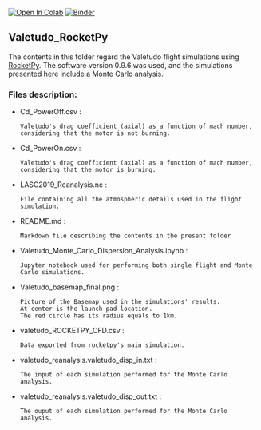 [![Open In Colab](https://colab.research.google.com/assets/colab-badge.svg)](https://colab.research.google.com/github/Projeto-Jupiter/RocketPaper/blob/main/Valetudo_RocketPy/Valetudo_Monte_Carlo_Dispersion_Analysis.ipynb)
[![Binder](https://mybinder.org/badge_logo.svg)](https://mybinder.org/v2/gh/Projeto-Jupiter/RocketPaper/main?filepath=Valetudo_RocketPy%2FValetudo_Monte_Carlo_Dispersion_Analysis.ipynb)


## Valetudo_RocketPy

The contents in this folder regard the Valetudo flight simulations using [RocketPy](https://github.com/Projeto-Jupiter/RocketPy). 
The software version 0.9.6 was used, and the simulations presented here include a Monte Carlo analysis.

### Files description:

- Cd_PowerOff.csv :

      Valetudo's drag coefficient (axial) as a function of mach number, considering that the motor is not burning.

- Cd_PowerOn.csv :

      Valetudo's drag coefficient (axial) as a function of mach number, considering that the motor is burning.

- LASC2019_Reanalysis.nc :

      File containing all the atmospheric details used in the flight simulation.

- README.md :

      Markdown file describing the contents in the present folder

- Valetudo_Monte_Carlo_Dispersion_Analysis.ipynb :

      Jupyter notebook used for performing both single flight and Monte Carlo simulations.

- Valetudo_basemap_final.png :

      Picture of the Basemap used in the simulations' results.
      At center is the launch pad location.
      The red circle has its radius equals to 1km.

- valetudo_ROCKETPY_CFD.csv :

      Data exported from rocketpy's main simulation.

- valetudo_reanalysis.valetudo_disp_in.txt : 

      The input of each simulation performed for the Monte Carlo analysis.

- valetudo_reanalysis.valetudo_disp_out.txt :

      The ouput of each simulation performed for the Monte Carlo analysis.
      
